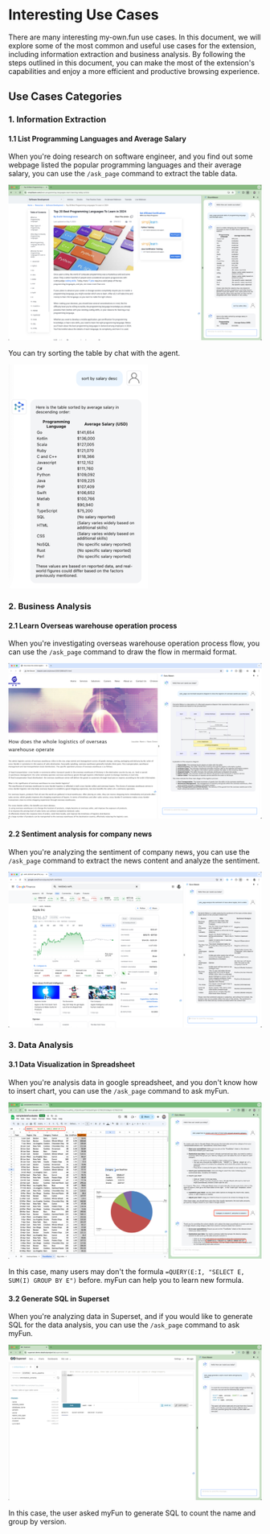 # Interesting Use Cases
There are many interesting my-own.fun use cases. In this document, we will explore some of the most common and useful use cases for the extension, including information extraction and business analysis. By following the steps outlined in this document, you can make the most of the extension's capabilities and enjoy a more efficient and productive browsing experience.

## Use Cases Categories

### 1. Information Extraction

#### 1.1 List Programming Languages and Average Salary
When you're doing research on software engineer, and you find out some webpage listed the popular programming languages and their average salary, you can use the `/ask_page` command to extract the table data.

![usecases/extract_information_from_webpage.png](../images/usecases/extract_information_from_webpage.png)

You can try sorting the table by chat with the agent.

<img src="../images/usecases/sort_programming_language_by_average_salary.png" width="278" height="445"/>

### 2. Business Analysis

#### 2.1 Learn Overseas warehouse operation process
When you're investigating overseas warehouse operation process flow, you can use the `/ask_page` command to draw the flow in mermaid format.

![usecases/mermaid_sequence_diagram_en.png](../images/usecases/mermaid_sequence_diagram_en.png)

#### 2.2 Sentiment analysis for company news
When you're analyzing the sentiment of company news, you can use the `/ask_page` command to extract the news content and analyze the sentiment.

![usecases/news_sentiment_analysis.png](../images/usecases/news_sentiment_analysis.png)

### 3. Data Analysis

#### 3.1 Data Visualization in Spreadsheet
When you're analysis data in google spreadsheet, and you don't know how to insert chart, you can use the `/ask_page` command to ask myFun.

![usecases/insert_pie_chart_in_google_spreadsheet.png](../images/usecases/insert_pie_chart_in_google_spreadsheet.png)

In this case, many users may don't the formula `=QUERY(E:I, "SELECT E, SUM(I) GROUP BY E")` before. myFun can help you to learn new formula.

#### 3.2 Generate SQL in Superset
When you're analyzing data in Superset, and if you would like to generate SQL for the data analysis, you can use the `/ask_page` command to ask myFun.

![usecases/generate_sql_when_use_superset.png](../images/usecases/generate_sql_when_use_superset.png)

In this case, the user asked myFun to generate SQL to count the name and group by version.